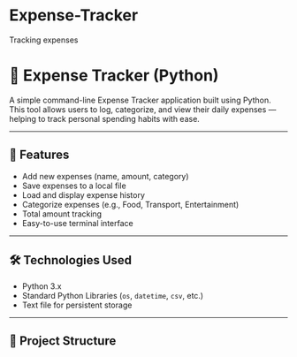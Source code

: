 # Expense-Tracker
Tracking expenses
# 💸 Expense Tracker (Python)

A simple command-line Expense Tracker application built using Python. This tool allows users to log, categorize, and view their daily expenses — helping to track personal spending habits with ease.

---

## 📌 Features

- Add new expenses (name, amount, category)
- Save expenses to a local file
- Load and display expense history
- Categorize expenses (e.g., Food, Transport, Entertainment)
- Total amount tracking
- Easy-to-use terminal interface

---

## 🛠️ Technologies Used

- Python 3.x
- Standard Python Libraries (`os`, `datetime`, `csv`, etc.)
- Text file for persistent storage

---

## 📂 Project Structure


